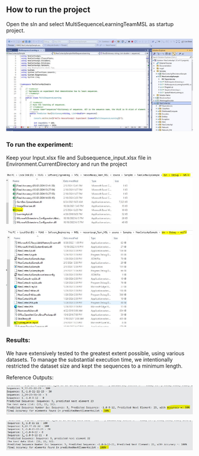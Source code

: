 ## How to run the project

Open the sln and select MultiSequenceLearningTeamMSL as startup project.

![Project_Config.JPG](./images/Project_Config.JPG)

### To run the experiment:

Keep your Input.xlsx file and Subsequence_input.xlsx file in Environment.CurrentDirectory and run the project

![Current_Working_Directory_Input.JPG](./images/Current_Working_Directory_Input.JPG)

![Current_Working_Directory_SubSequenceInput.JPG](./images/Current_Working_Directory_SubSequenceInput.JPG)

### Results:

We have extensively tested to the greatest extent possible, using various datasets. To manage the substantial execution time, we intentionally restricted the dataset size and kept the sequences to a minimum length.

Reference Outputs:

![Output_2.JPG](./images/Output_2.JPG)


![Output_1.JPG](./images/Output_1.JPG)
